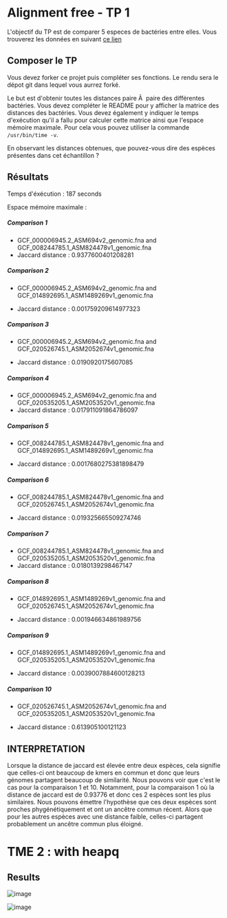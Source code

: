 # Alignment free - TP 1

L'objectif du TP est de comparer 5 especes de bactéries entre elles. Vous trouverez les données en suivant [ce lien](https://we.tl/t-ACiDxJko7s)

## Composer le TP

Vous devez forker ce projet puis compléter ses fonctions. Le rendu sera le dépot git dans lequel vous aurrez forké.

Le but est d'obtenir toutes les distances paire Ã  paire des différentes bactéries. Vous devez compléter le README pour y afficher la matrice des distances des bactéries. Vous devez également y indiquer le temps d'exécution qu'il a fallu pour calculer cette matrice ainsi que l'espace mémoire maximale. Pour cela vous pouvez utiliser la commande `/usr/bin/time -v`.

En observant les distances obtenues, que pouvez-vous dire des espèces présentes dans cet échantillon ?

## Résultats

Temps d'éxécution : 187 seconds

Espace mémoire maximale :

##### Comparison 1

-   GCF_000006945.2_ASM694v2_genomic.fna and GCF_008244785.1_ASM824478v1_genomic.fna
-   Jaccard distance : 0.9377600401208281

##### Comparison 2

-   GCF_000006945.2_ASM694v2_genomic.fna and GCF_014892695.1_ASM1489269v1_genomic.fna

-   Jaccard distance : 0.001759209614977323

##### Comparison 3

-   GCF_000006945.2_ASM694v2_genomic.fna and GCF_020526745.1_ASM2052674v1_genomic.fna

-   Jaccard distance : 0.0190920175607085

##### Comparison 4

-   GCF_000006945.2_ASM694v2_genomic.fna and GCF_020535205.1_ASM2053520v1_genomic.fna
-   Jaccard distance : 0.017911091864786097

##### Comparison 5

-   GCF_008244785.1_ASM824478v1_genomic.fna and GCF_014892695.1_ASM1489269v1_genomic.fna

-   Jaccard distance : 0.0017680275381898479

##### Comparison 6

-   GCF_008244785.1_ASM824478v1_genomic.fna and GCF_020526745.1_ASM2052674v1_genomic.fna

-   Jaccard distance : 0.019325665509274746

##### Comparison 7

-   GCF_008244785.1_ASM824478v1_genomic.fna and GCF_020535205.1_ASM2053520v1_genomic.fna
-   Jaccard distance : 0.0180139298467147

##### Comparison 8

-   GCF_014892695.1_ASM1489269v1_genomic.fna and GCF_020526745.1_ASM2052674v1_genomic.fna

-   Jaccard distance : 0.001946634861989756

##### Comparison 9

-   GCF_014892695.1_ASM1489269v1_genomic.fna and GCF_020535205.1_ASM2053520v1_genomic.fna

-   Jaccard distance : 0.0039007884600128213

##### Comparison 10

-   GCF_020526745.1_ASM2052674v1_genomic.fna and GCF_020535205.1_ASM2053520v1_genomic.fna

-   Jaccard distance : 0.613905100121123

## INTERPRETATION

Lorsque la distance de jaccard est élevée entre deux espèces, cela signifie que celles-ci ont beaucoup de kmers en commun et donc que leurs génomes partagent beaucoup de similarité. Nous pouvons voir que c'est le cas pour la comparaison 1 et 10. Notamment, pour la comparaison 1 où la distance de jaccard est de 0.93776 et donc ces 2 espèces sont les plus similaires. Nous pouvons émettre l'hypothèse que ces deux espèces sont proches phygénétiquement et ont un ancêtre commun récent. Alors que pour les autres espèces avec une distance faible, celles-ci partagent probablement un ancêtre commun plus éloigné.


# TME 2 : with heapq
## Results

![image](https://github.com/emiliehhd/alignmentfreeTP1/assets/151454222/b52d07c2-008a-4941-824a-94990f4f3ac8)

![image](https://github.com/emiliehhd/alignmentfreeTP1/assets/151454222/1f7f633b-0a7d-4547-9bc0-a81d6160a1de)

